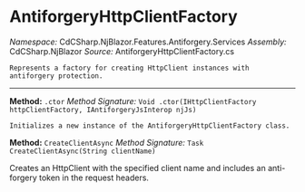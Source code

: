 # AntiforgeryHttpClientFactory

*Namespace:* CdCSharp.NjBlazor.Features.Antiforgery.Services
*Assembly:* CdCSharp.NjBlazor
*Source:* AntiforgeryHttpClientFactory.cs



    Represents a factory for creating HttpClient instances with antiforgery protection.
    
---

**Method:** `.ctor`
*Method Signature:* `Void .ctor(IHttpClientFactory httpClientFactory, IAntiforgeryJsInterop njJs)`


    Initializes a new instance of the AntiforgeryHttpClientFactory class.
    



**Method:** `CreateClientAsync`
*Method Signature:* `Task CreateClientAsync(String clientName)`

Creates an HttpClient with the specified client name and includes an anti-forgery token in the request headers.


